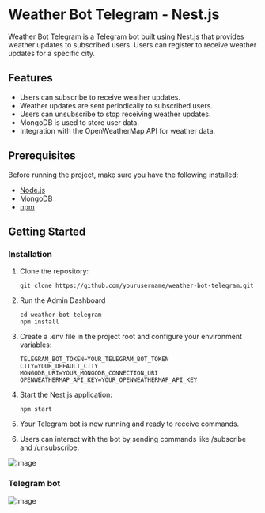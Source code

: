 # Weather Bot Telegram - Nest.js

Weather Bot Telegram is a Telegram bot built using Nest.js that provides weather updates to subscribed users. Users can register to receive weather updates for a specific city.

## Features

- Users can subscribe to receive weather updates.
- Weather updates are sent periodically to subscribed users.
- Users can unsubscribe to stop receiving weather updates.
- MongoDB is used to store user data.
- Integration with the OpenWeatherMap API for weather data.

## Prerequisites

Before running the project, make sure you have the following installed:

- [Node.js](https://nodejs.org/)
- [MongoDB](https://www.mongodb.com/)
- [npm](https://www.npmjs.com/)

## Getting Started

### Installation

1. Clone the repository:

   ```shell
   git clone https://github.com/yourusername/weather-bot-telegram.git
   ```
2. Run the Admin Dashboard
    ```
   cd weather-bot-telegram
   npm install
   ```
3. Create a .env file in the project root and configure your environment variables:
    ```
    TELEGRAM_BOT_TOKEN=YOUR_TELEGRAM_BOT_TOKEN
    CITY=YOUR_DEFAULT_CITY
    MONGODB_URI=YOUR_MONGODB_CONNECTION_URI
    OPENWEATHERMAP_API_KEY=YOUR_OPENWEATHERMAP_API_KEY
    ```
    
4. Start the Nest.js application:
    ```
    npm start
    ```
5. Your Telegram bot is now running and ready to receive commands.

6. Users can interact with the bot by sending commands like /subscribe and /unsubscribe.


![image](https://github.com/Snigdh27/ast-consulting/assets/74950528/83ade6b6-fcd7-48ff-a6a3-27d66bec159a)


### Telegram bot

![image](https://github.com/Snigdh27/ast-consulting/assets/74950528/c1e7810b-8656-4469-accb-06858c624c25)

